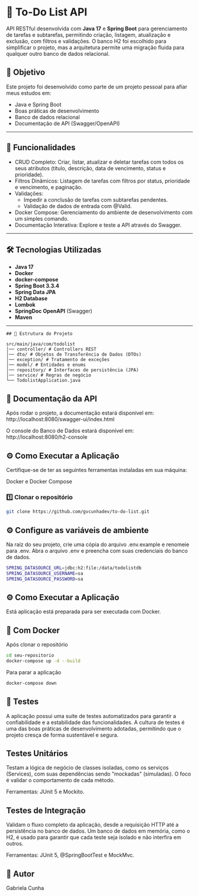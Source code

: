 # 📝 To-Do List API

API RESTful desenvolvida com **Java 17** e **Spring Boot** para gerenciamento de tarefas e subtarefas, permitindo criação, listagem, atualização e exclusão, com filtros e validações. 
O banco H2 foi escolhido para simplificar o projeto, mas a arquitetura permite uma migração fluida para qualquer outro banco de dados relacional.

## 📌 Objetivo
Este projeto foi desenvolvido como parte de um projeto pessoal para afiar meus estudos em:
- Java e Spring Boot
- Boas práticas de desenvolvimento
- Banco de dados relacional
- Documentação de API (Swagger/OpenAPI)

---

## 🚀 Funcionalidades
- CRUD Completo: Criar, listar, atualizar e deletar tarefas com todos os seus atributos (título, descrição, data de vencimento, status e prioridade).
- Filtros Dinâmicos: Listagem de tarefas com filtros por status, prioridade e vencimento, e paginação.
- Validações:
   - Impedir a conclusão de tarefas com subtarefas pendentes.
   - Validação de dados de entrada com @Valid.
- Docker Compose: Gerenciamento do ambiente de desenvolvimento com um simples comando.
- Documentação Interativa: Explore e teste a API através do Swagger.
---

## 🛠 Tecnologias Utilizadas

- **Java 17**
- **Docker**
- **docker-compose**
- **Spring Boot 3.3.4**
- **Spring Data JPA**
- **H2 Database** 
- **Lombok**
- **SpringDoc OpenAPI** (Swagger)
- **Maven**

---

```
## 📂 Estrutura do Projeto

src/main/java/com/todolist
│── controller/ # Controllers REST
│── dto/ # Objetos de Transferência de Dados (DTOs)
│── exception/ # Tratamento de exceções
│── model/ # Entidades e enums
│── repository/ # Interfaces de persistência (JPA)
│── service/ # Regras de negócio
└── TodolistApplication.java
```

## 📄 Documentação da API

Após rodar o projeto, a documentação estará disponível em:
http://localhost:8080/swagger-ui/index.html

O console do Banco de Dados estará disponível em:
http://localhost:8080/h2-console

⚙️ Como Executar a Aplicação
---
Certifique-se de ter as seguintes ferramentas instaladas em sua máquina:

Docker e Docker Compose

### 1️⃣ Clonar o repositório
```bash
git clone https://github.com/gvcunhadev/to-do-list.git
```
## ⚙️ Configure as variáveis de ambiente
Na raíz do seu projeto, crie uma cópia do arquivo .env.example e renomeie para .env.
Abra o arquivo .env e preencha com suas credenciais do banco de dados.

```bash
SPRING_DATASOURCE_URL=jdbc:h2:file:/data/todolistdb
SPRING_DATASOURCE_USERNAME=sa
SPRING_DATASOURCE_PASSWORD=sa
```

## ⚙️ Como Executar a Aplicação
Está aplicação está preparada para ser executada com Docker. 

## 🐳 Com Docker
Após clonar o repositório 
```bash
cd seu-repositorio
docker-compose up -d --build
```
Para parar a aplicação
```bash
docker-compose down
```
## 🧪 Testes
A aplicação possui uma suíte de testes automatizados para garantir a confiabilidade e a estabilidade das funcionalidades. A cultura de testes é uma das boas práticas de desenvolvimento adotadas, permitindo que o projeto cresça de forma sustentável e segura.

## Testes Unitários

Testam a lógica de negócio de classes isoladas, como os serviços (Services), com suas dependências sendo "mockadas" (simuladas). O foco é validar o comportamento de cada método.

Ferramentas: JUnit 5 e Mockito.

## Testes de Integração

Validam o fluxo completo da aplicação, desde a requisição HTTP até a persistência no banco de dados. Um banco de dados em memória, como o H2, é usado para garantir que cada teste seja isolado e não interfira em outros.

Ferramentas: JUnit 5, @SpringBootTest e MockMvc.


## 👤 Autor
Gabriela Cunha
